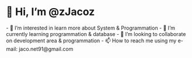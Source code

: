 <h1>👋 Hi, I’m @zJacoz</h1>
- 👀 I’m interested in learn more about System & Programmation
- 🌱 I’m currently learning programmation & database
- 💞️ I’m looking to collaborate on development area & programmation
- 📫 How to reach me using my e-mail: jaco.net91@gmail.com

<!---
zJacoz/zJacoz is a ✨ special ✨ repository because its `README.md` (this file) appears on your GitHub profile.
You can click the Preview link to take a look at your changes.
--->
